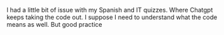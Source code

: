 I had a little bit of issue with my Spanish and IT quizzes. Where Chatgpt keeps taking the code out. I suppose I need to understand what the code means as well. But good practice

